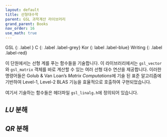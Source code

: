 ```yaml
---
layout: default
title: 선형대수학
parent: GSL 과학계산 라이브러리
grand_parent: Books
nav_order: 16
use_math: true
---
```


GSL
{: .label }
C
{: .label .label-grey}
Kor
{: label .label-blue}
Writing
{: .label .label-red}


이 단원에서는 선형 계를 푸는 함수들을 기술합니다. 이 라이브러리에서는 `gsl_vector`와 `gsl_matrix` 객체를 바로 계산할 수 있는 여러 선형 대수 연산을 제공합니다. 이러한 명령어들은 Golub & Van Loan’s *Matrix Computations*에 기술 된 표준 알고리즘에 기반하여 Level-1, Level-2 BLAS 기능을 효율적으로 호출하여 구현되었습니다.

여기서 기술하는 함수들은 헤더파일 `gsl_linalg.h`에 정의되어 있습니다.

## $LU$ 분해

## $QR$ 분해